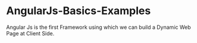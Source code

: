 # AngularJs-Basics-Examples
Angular Js is the first Framework using which we can build a Dynamic Web Page at Client Side.
